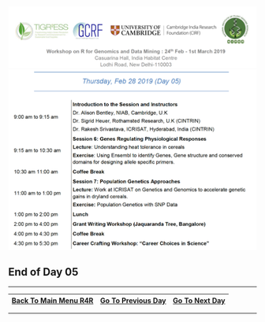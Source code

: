 <img src = /Images/R4R_header.png>


<img src = /Images/Day05.png>
     
## End of Day 05
---
<a href="../Readme.md"><span class="glyphicon glyphicon-menu-left" aria-hidden="true"></span><span class="sr-only">Back To Main Menu R4R </span></a> | <a href="/Documents/Day04.md"><span class="glyphicon glyphicon-menu-right" aria-hidden="true"></span><span class="sr-only">Go To Previous Day</span></a> | <a href="/Documents/Day06.md"><span class="glyphicon glyphicon-menu-right" aria-hidden="true"></span><span class="sr-only">Go To Next Day</span></a>
--- | --- | ---


---
